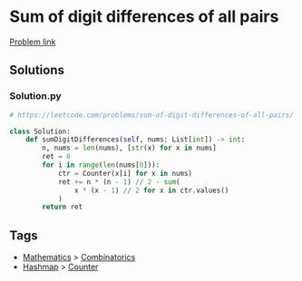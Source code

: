# Sum of digit differences of all pairs

[Problem link](https://leetcode.com/problems/sum-of-digit-differences-of-all-pairs/)

## Solutions


### Solution.py
```py
# https://leetcode.com/problems/sum-of-digit-differences-of-all-pairs/

class Solution:
    def sumDigitDifferences(self, nums: List[int]) -> int:
        n, nums = len(nums), [str(x) for x in nums]
        ret = 0
        for i in range(len(nums[0])):
            ctr = Counter(x[i] for x in nums)
            ret += n * (n - 1) // 2 - sum(
                x * (x - 1) // 2 for x in ctr.values()
            )
        return ret
```
## Tags

* [Mathematics](/Collections/mathematics.md#mathematics) > [Combinatorics](/Collections/mathematics.md#combinatorics)
* [Hashmap](/Collections/hashmap.md#hashmap) > [Counter](/Collections/hashmap.md#counter)

